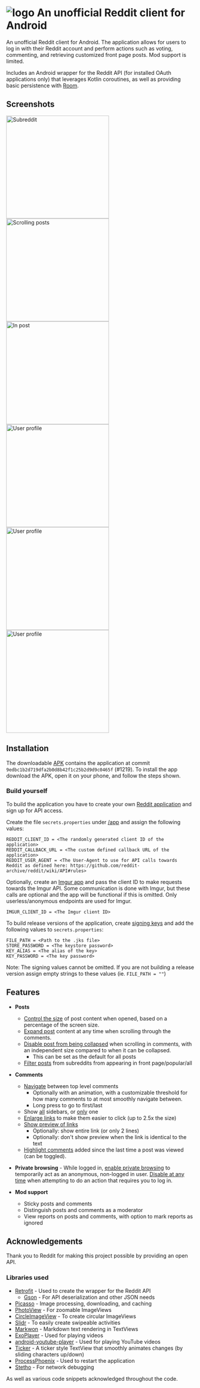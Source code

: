 
# ![logo](/images/logo.png) An unofficial Reddit client for Android

An unofficial Reddit client for Android. The application allows for users to log in with their Reddit account and perform actions such as voting, commenting, and retrieving customized front page posts. Mod support is limited.

Includes an Android wrapper for the Reddit API (for installed OAuth applications only) that leverages Kotlin coroutines, as well as providing basic persistence with [Room](https://developer.android.com/training/data-storage/room).


## Screenshots

<div>
  <img src="/images/subreddit.png" alt="Subreddit" width="275"/>
  <img src="/images/scrolling-in-posts.png" alt="Scrolling posts" width="275"/>
  <img src="/images/in-post.gif" alt="In post" width="275"/>
  <img src="/images/profile.png" alt="User profile" width="275"/>
  <img src="/images/replying.gif" alt="User profile" width="275"/>
  <img src="/images/search-for-subreddit.png" alt="User profile" width="275"/>
</div>


## Installation

The downloadable [APK](apk/app-release.apk) contains the application at commit `9edbc1b2d719dfa2b0d8b42f1c25b2d9d9c0465f` (#1219). To install the app download the APK, open it on your phone, and follow the steps shown.

### Build yourself

To build the application you have to create your own [Reddit application](https://www.reddit.com/prefs/apps) and sign up for API access.

Create the file `secrets.properties` under [/app](app) and assign the following values:
```
REDDIT_CLIENT_ID = <The randomly generated client ID of the application>
REDDIT_CALLBACK_URL = <The custom defined callback URL of the application>
REDDIT_USER_AGENT = <The User-Agent to use for API calls towards Reddit as defined here: https://github.com/reddit-archive/reddit/wiki/API#rules>
```

Optionally, create an [Imgur app](https://api.imgur.com/oauth2/addclient) and pass the client ID to make requests towards the Imgur API. Some communication is done with Imgur, but these calls are optional and the app will be functional if this is omitted. Only userless/anonymous endpoints are used for Imgur.
```
IMGUR_CLIENT_ID = <The Imgur client ID>
```

To build release versions of the application, create [signing keys](https://developer.android.com/studio/publish/app-signing#sign-apk) and add the following values to `secrets.properties`:
```
FILE_PATH = <Path to the .jks file>
STORE_PASSWORD = <The keystore password>
KEY_ALIAS = <The alias of the key>
KEY_PASSWORD = <The key password>
```

Note: The signing values cannot be omitted. If you are not building a release version assign empty strings to these values (ie. `FILE_PATH = ""`)


## Features
- **Posts**
  - [Control the size](images/control-size-of-post.png) of post content when opened, based on a percentage of the screen size.
  - [Expand post](images/expand-post-content.gif) content at any time when scrolling through the comments.
  - [Disable post from being collapsed](images/disable-post-collapse.gif) when scrolling in comments, with an independent size compared to when it can be collapsed.
    - This can be set as the default for all posts
  - [Filter posts](images/filter-posts.png) from subreddits from appearing in front page/popular/all

- **Comments**
  - [Navigate](images/navigate-top-level-comments.gif) between top level comments
    - Optionally with an animation, with a customizable threshold for how many comments to at most smoothly navigate between.
    - Long press to go to first/last
  - Show [all](images/sidebars-all.png) sidebars, or [only](images/sidebars-only-one.png) one
  - [Enlarge links](images/enlarge-links.png) to make them easier to click (up to 2.5x the size)
  - [Show preview of links](images/show-link-previews.png)
    - Optionally: show entire link (or only 2 lines)
    - Optionally: don't show preview when the link is identical to the text
  - [Highlight comments](images/highlight-new-comments.png) added since the last time a post was viewed (can be toggled).

- **Private browsing** - While logged in, [enable private browsing](images/enable-private-browsing.png) to temporarily act as an anonymous, non-logged in user. [Disable at any time](images/disable-private-browsing.png) when attempting to do an action that requires you to log in.

- **Mod support**
  - Sticky posts and comments
  - Distinguish posts and comments as a moderator
  - View reports on posts and comments, with option to mark reports as ignored


## Acknowledgements

Thank you to Reddit for making this project possible by providing an open API.


### Libraries used

* [Retrofit](https://github.com/square/retrofit) - Used to create the wrapper for the Reddit API
  * [Gson](https://github.com/google/gson) - For API deserialization and other JSON needs
* [Picasso](https://github.com/square/picasso) - Image processing, downloading, and caching
* [PhotoView](https://github.com/chrisbanes/PhotoView) - For zoomable ImageViews
* [CircleImageView](https://github.com/hdodenhof/CircleImageView) - To create circular ImageViews
* [Slidr](https://github.com/r0adkll/Slidr) - To easily create swipeable activities
* [Markwon](https://github.com/noties/Markwon) - Markdown text rendering in TextViews
* [ExoPlayer](https://github.com/google/ExoPlayer) - Used for playing videos
* [android-youtube-player](https://github.com/PierfrancescoSoffritti/android-youtube-player) - Used for playing YouTube videos
* [Ticker](https://github.com/robinhood/ticker) - A ticker style TextView that smoothly animates changes (by sliding characters up/down)
* [ProcessPhoenix](https://github.com/JakeWharton/ProcessPhoenix) - Used to restart the application
* [Stetho](https://github.com/facebook/stetho) - For network debugging

As well as various code snippets acknowledged throughout the code.